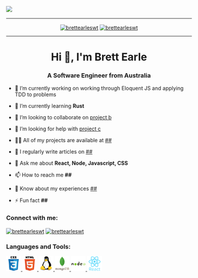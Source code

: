 <img src="https://github.com/brettearle/profileAssets/blob/main/welcomeBanner.png" />
<hr>
<p align="center">
<a href="https://twitter.com/brettearleswt" target="blank"><img align="center" src="https://img.shields.io/static/v1?label=twitter&message=follow&color=38b6ff&logo=twitter&style=for-the-badge" alt="brettearleswt"/></a>
 <a href="https://www.linkedin.com/in/brettearle/" target="blank"><img align="center" src="https://img.shields.io/static/v1?label=LinkedIn&message=connect&color=7ed957&logo=linkedin&style=for-the-badge" alt="brettearleswt"/></a>
</p>
<hr>
<h1 align="center">Hi 👋, I'm Brett Earle</h1>
<h3 align="center">A Software Engineer from Australia</h3>

- 🔭 I’m currently working on working through Eloquent JS and applying TDD to problems


- 🌱 I’m currently learning **Rust**

- 👯 I’m looking to collaborate on [project b](##)

- 🤝 I’m looking for help with [project c](##)

- 👨‍💻 All of my projects are available at [##](##)

- 📝 I regularly write articles on [##](##)

- 💬 Ask me about **React, Node, Javascript, CSS**

- 📫 How to reach me **##**

- 📄 Know about my experiences [##](##)

- ⚡ Fun fact **##**

<h3 align="left">Connect with me:</h3>
<p align="left">
<a href="https://twitter.com/brettearleswt" target="blank"><img align="center" src="https://img.shields.io/static/v1?label=twitter&message=follow&color=38b6ff&logo=twitter&style=for-the-badge" alt="brettearleswt"/></a>
 <a href="https://www.linkedin.com/in/brettearle/" target="blank"><img align="center" src="https://img.shields.io/static/v1?label=LinkedIn&message=connect&color=7ed957&logo=linkedin&style=for-the-badge" alt="brettearleswt"/></a>
</p>

<h3 align="left">Languages and Tools:</h3>
<p align="left"> <a href="https://www.w3schools.com/css/" target="_blank" rel="noreferrer"> <img src="https://raw.githubusercontent.com/devicons/devicon/master/icons/css3/css3-original-wordmark.svg" alt="css3" width="40" height="40"/> </a> <a href="https://www.w3.org/html/" target="_blank" rel="noreferrer"> <img src="https://raw.githubusercontent.com/devicons/devicon/master/icons/html5/html5-original-wordmark.svg" alt="html5" width="40" height="40"/> </a> <a href="https://www.linux.org/" target="_blank" rel="noreferrer"> <img src="https://raw.githubusercontent.com/devicons/devicon/master/icons/linux/linux-original.svg" alt="linux" width="40" height="40"/> </a> <a href="https://www.mongodb.com/" target="_blank" rel="noreferrer"> <img src="https://raw.githubusercontent.com/devicons/devicon/master/icons/mongodb/mongodb-original-wordmark.svg" alt="mongodb" width="40" height="40"/> </a> <a href="https://nodejs.org" target="_blank" rel="noreferrer"> <img src="https://raw.githubusercontent.com/devicons/devicon/master/icons/nodejs/nodejs-original-wordmark.svg" alt="nodejs" width="40" height="40"/> </a> <a href="https://reactjs.org/" target="_blank" rel="noreferrer"> <img src="https://raw.githubusercontent.com/devicons/devicon/master/icons/react/react-original-wordmark.svg" alt="react" width="40" height="40"/> </a> </p>





